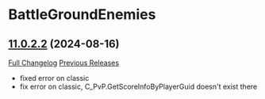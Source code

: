 # BattleGroundEnemies

## [11.0.2.2](https://github.com/BullseiWoWAddons/BattleGroundEnemies/tree/11.0.2.2) (2024-08-16)
[Full Changelog](https://github.com/BullseiWoWAddons/BattleGroundEnemies/compare/11.0.2.1...11.0.2.2) [Previous Releases](https://github.com/BullseiWoWAddons/BattleGroundEnemies/releases)

- fixed error on classic  
- fix error on classic, C\_PvP.GetScoreInfoByPlayerGuid doesn't exist there  
